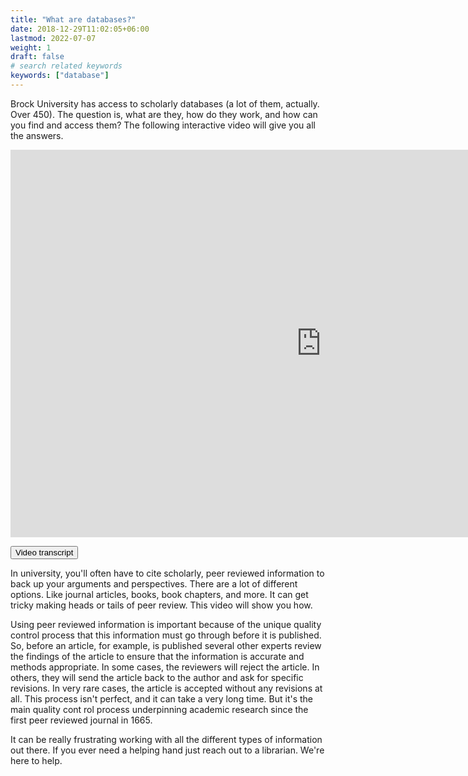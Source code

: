 ```yaml
---
title: "What are databases?"
date: 2018-12-29T11:02:05+06:00
lastmod: 2022-07-07
weight: 1
draft: false
# search related keywords
keywords: ["database"]
---
```


Brock University has access to scholarly databases (a lot of them, actually. Over 450). The question is, what are they, how do they work, and how can you find and access them? The following interactive video will give you all the answers. 

<iframe src="https://h5pstudio.ecampusontario.ca/h5p/23924/embed" width="994" height="620" frameborder="0" allowfullscreen="allowfullscreen"></iframe><script src="https://h5pstudio.ecampusontario.ca/modules/contrib/h5p/vendor/h5p/h5p-core/js/h5p-resizer.js" charset="UTF-8"></script>

<link rel="stylesheet" href="https://www.w3schools.com/w3css/4/w3.css">


<button onclick="myFunction('Demo1')" class="w3-btn w3-block w3-red w3-left-align">Video transcript</button>
<div id="Demo1" class="w3-container w3-hide">
<p>In university, you'll often have to cite scholarly, peer reviewed information to back up your arguments and perspectives.
There are a lot of different options. Like journal articles, books,
book chapters, and more. It can get tricky making heads or tails
of peer review. This video will show you how.</p>

<p>
Using peer reviewed
information is important because of the unique quality control
process that this information must go through before it is published.
So, before an article, for example, is published
several other experts review the findings of the article to ensure
that the information is accurate and methods appropriate. In some cases,
the reviewers will reject the article. In others, they will
send the article back to the author and ask for specific revisions. In
very rare cases, the article is accepted without any revisions
at all. This process isn't perfect, and it can take
a very long time. But it's the main quality cont
rol process underpinning academic research since the first peer reviewed
journal in 1665.
</p>

<p>
It can be really frustrating working with
all the different types of information out there. If you ever need a helping hand
just reach out to a librarian. We're here to help.
</p>

</div>

</div>
<script>
function myFunction(id) {
  var x = document.getElementById(id);
  if (x.className.indexOf("w3-show") == -1) {
    x.className += " w3-show";
  } else { 
    x.className = x.className.replace(" w3-show", "");
  }
}
</script>